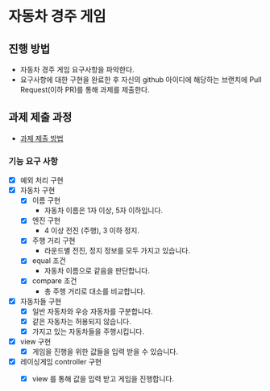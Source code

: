 # 자동차 경주 게임

## 진행 방법

* 자동차 경주 게임 요구사항을 파악한다.
* 요구사항에 대한 구현을 완료한 후 자신의 github 아이디에 해당하는 브랜치에 Pull Request(이하 PR)를 통해 과제를 제출한다.

## 과제 제출 과정

* [과제 제출 방법](https://github.com/next-step/nextstep-docs/tree/master/precourse)

### 기능 요구 사항

- [x] 예외 처리 구현
- [x] 자동차 구현
    - [x] 이름 구현
        - 자동차 이름은 1자 이상, 5자 이하입니다.
    - [x] 엔진 구현
        - 4 이상 전진 (주행), 3 이하 정지.
    - [x] 주행 거리 구현
        - 라운드별 전진, 정지 정보를 모두 가지고 있습니다.
    - [x] equal 조건
        - 자동차 이름으로 같음을 판단합니다.
    - [x] compare 조건
        - 총 주행 거리로 대소를 비교합니다.
- [x] 자동차들 구현
    - [x] 일반 자동차와 우승 자동차를 구분합니다.
    - [x] 같은 자동차는 허용되지 않습니다.
    - [x] 가지고 있는 자동차들을 주행시킵니다.
- [x] view 구현
    - [x] 게임을 진행을 위한 값들을 입력 받을 수 있습니다.
- [x] 레이싱게임 controller 구현
    - [x] view 를 통해 값을 입력 받고 게임을 진행합니다.
    
